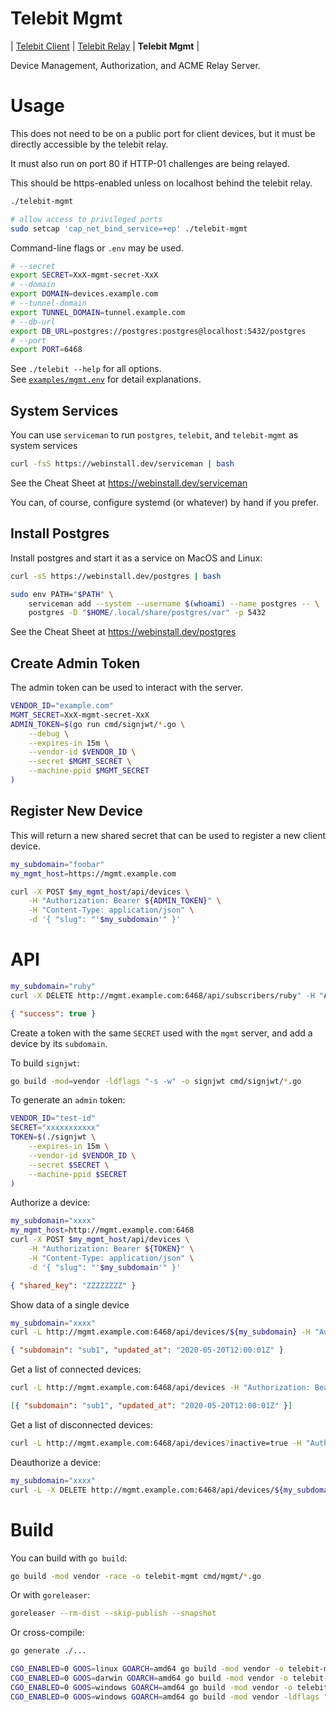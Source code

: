 # Telebit Mgmt

| [Telebit Client](/README.md) | [Telebit Relay](../telebit) | **Telebit Mgmt** |

Device Management, Authorization, and ACME Relay Server.

# Usage

This does not need to be on a public port for client devices,
but it must be directly accessible by the telebit relay.

It must also run on port 80 if HTTP-01 challenges are being relayed.

This should be https-enabled unless on localhost behind the telebit relay.

```bash
./telebit-mgmt
```

```bash
# allow access to privileged ports
sudo setcap 'cap_net_bind_service=+ep' ./telebit-mgmt
```

Command-line flags or `.env` may be used.

```bash
# --secret
export SECRET=XxX-mgmt-secret-XxX
# --domain
export DOMAIN=devices.example.com
# --tunnel-domain
export TUNNEL_DOMAIN=tunnel.example.com
# --db-url
export DB_URL=postgres://postgres:postgres@localhost:5432/postgres
# --port
export PORT=6468
```

See `./telebit --help` for all options. \
See [`examples/mgmt.env`][mgmt-env] for detail explanations.

[mgmt-env]: /examples/mgmt.env

## System Services

You can use `serviceman` to run `postgres`, `telebit`, and `telebit-mgmt` as system services

```bash
curl -fsS https://webinstall.dev/serviceman | bash
```

See the Cheat Sheet at https://webinstall.dev/serviceman

You can, of course, configure systemd (or whatever) by hand if you prefer.

## Install Postgres

Install postgres and start it as a service on MacOS and Linux:

```bash
curl -sS https://webinstall.dev/postgres | bash
```

```bash
sudo env PATH="$PATH" \
    serviceman add --system --username $(whoami) --name postgres -- \
    postgres -D "$HOME/.local/share/postgres/var" -p 5432
```

See the Cheat Sheet at https://webinstall.dev/postgres

## Create Admin Token

The admin token can be used to interact with the server.

```bash
VENDOR_ID="example.com"
MGMT_SECRET=XxX-mgmt-secret-XxX
ADMIN_TOKEN=$(go run cmd/signjwt/*.go \
    --debug \
    --expires-in 15m \
    --vendor-id $VENDOR_ID \
    --secret $MGMT_SECRET \
    --machine-ppid $MGMT_SECRET
)
```

## Register New Device

This will return a new shared secret that can be used to register a new client device.

```bash
my_subdomain="foobar"
my_mgmt_host=https://mgmt.example.com

curl -X POST $my_mgmt_host/api/devices \
    -H "Authorization: Bearer ${ADMIN_TOKEN}" \
    -H "Content-Type: application/json" \
    -d '{ "slug": "'$my_subdomain'" }'
```

# API

```bash
my_subdomain="ruby"
curl -X DELETE http://mgmt.example.com:6468/api/subscribers/ruby" -H "Authorization: Bearer ${TOKEN}"
```

```json
{ "success": true }
```

Create a token with the same `SECRET` used with the `mgmt` server,
and add a device by its `subdomain`.

To build `signjwt`:

```bash
go build -mod=vendor -ldflags "-s -w" -o signjwt cmd/signjwt/*.go
```

To generate an `admin` token:

```bash
VENDOR_ID="test-id"
SECRET="xxxxxxxxxxx"
TOKEN=$(./signjwt \
    --expires-in 15m \
    --vendor-id $VENDOR_ID \
    --secret $SECRET \
    --machine-ppid $SECRET
)
```

Authorize a device:

```bash
my_subdomain="xxxx"
my_mgmt_host=http://mgmt.example.com:6468
curl -X POST $my_mgmt_host/api/devices \
    -H "Authorization: Bearer ${TOKEN}" \
    -H "Content-Type: application/json" \
    -d '{ "slug": "'$my_subdomain'" }'
```

```json
{ "shared_key": "ZZZZZZZZ" }
```

Show data of a single device

```bash
my_subdomain="xxxx"
curl -L http://mgmt.example.com:6468/api/devices/${my_subdomain} -H "Authorization: Bearer ${TOKEN}"
```

```json
{ "subdomain": "sub1", "updated_at": "2020-05-20T12:00:01Z" }
```

Get a list of connected devices:

```bash
curl -L http://mgmt.example.com:6468/api/devices -H "Authorization: Bearer ${TOKEN}"
```

```json
[{ "subdomain": "sub1", "updated_at": "2020-05-20T12:00:01Z" }]
```

Get a list of disconnected devices:

```bash
curl -L http://mgmt.example.com:6468/api/devices?inactive=true -H "Authorization: Bearer ${TOKEN}"
```

Deauthorize a device:

```bash
my_subdomain="xxxx"
curl -L -X DELETE http://mgmt.example.com:6468/api/devices/${my_subdomain} -H "Authorization: Bearer ${TOKEN}"
```

# Build

You can build with `go build`:

```bash
go build -mod vendor -race -o telebit-mgmt cmd/mgmt/*.go
```

Or with `goreleaser`:

```bash
goreleaser --rm-dist --skip-publish --snapshot
```

Or cross-compile:

```bash
go generate ./...

CGO_ENABLED=0 GOOS=linux GOARCH=amd64 go build -mod vendor -o telebit-mgmt-linux ./cmd/mgmt/*.go
CGO_ENABLED=0 GOOS=darwin GOARCH=amd64 go build -mod vendor -o telebit-mgmt-macos ./cmd/mgmt/*.go
CGO_ENABLED=0 GOOS=windows GOARCH=amd64 go build -mod vendor -o telebit-mgmt-windows-debug.exe ./cmd/mgmt/*.go
CGO_ENABLED=0 GOOS=windows GOARCH=amd64 go build -mod vendor -ldflags "-H windowsgui" -o telebit-mgmt-windows.exe ./cmd/mgmt/*.go
```
